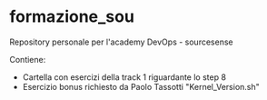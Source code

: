 # formazione_sou

Repository personale per l'academy DevOps - sourcesense

Contiene:
- Cartella con esercizi della track 1 riguardante lo step 8
- Esercizio bonus richiesto da Paolo Tassotti "Kernel_Version.sh"
